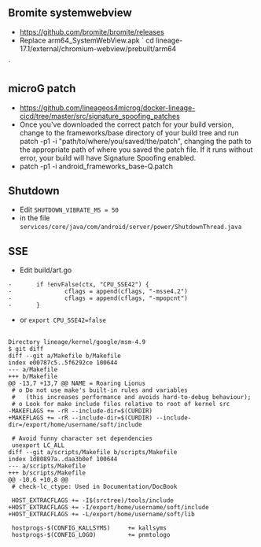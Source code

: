 ## Bromite systemwebview

- https://github.com/bromite/bromite/releases
- Replace arm64_SystemWebView.apk
`
cd lineage-17.1/external/chromium-webview/prebuilt/arm64 

`
 
## microG patch

- https://github.com/lineageos4microg/docker-lineage-cicd/tree/master/src/signature_spoofing_patches
- Once you've downloaded the correct patch for your build version, change to the frameworks/base directory of your build tree and run patch -p1 -i "path/to/where/you/saved/the/patch", changing the path to the appropriate path of where you saved the patch file. If it runs without error, your build will have Signature Spoofing enabled.
- patch -p1 -i android_frameworks_base-Q.patch
  
## Shutdown

- Edit `SHUTDOWN_VIBRATE_MS = 50`
- in the file `services/core/java/com/android/server/power/ShutdownThread.java`

## SSE

- Edit build/art.go

```
-       if !envFalse(ctx, "CPU_SSE42") {
-               cflags = append(cflags, "-msse4.2")
-               cflags = append(cflags, "-mpopcnt")
-       }
```

- or `export CPU_SSE42=false`


## 

```
Directory lineage/kernel/google/msm-4.9
$ git diff
diff --git a/Makefile b/Makefile
index e00787c5..5f6292ce 100644
--- a/Makefile
+++ b/Makefile
@@ -13,7 +13,7 @@ NAME = Roaring Lionus
 # o Do not use make's built-in rules and variables
 #   (this increases performance and avoids hard-to-debug behaviour);
 # o Look for make include files relative to root of kernel src
-MAKEFLAGS += -rR --include-dir=$(CURDIR)
+MAKEFLAGS += -rR --include-dir=$(CURDIR) --include-dir=/export/home/username/soft/include
 
 # Avoid funny character set dependencies
 unexport LC_ALL
diff --git a/scripts/Makefile b/scripts/Makefile
index 1d80897a..daa3b0ef 100644
--- a/scripts/Makefile
+++ b/scripts/Makefile
@@ -10,6 +10,8 @@
 # check-lc_ctype: Used in Documentation/DocBook
 
 HOST_EXTRACFLAGS += -I$(srctree)/tools/include
+HOST_EXTRACFLAGS += -I/export/home/username/soft/include
+HOST_EXTRACFLAGS += -L/export/home/username/soft/lib
 
 hostprogs-$(CONFIG_KALLSYMS)     += kallsyms
 hostprogs-$(CONFIG_LOGO)         += pnmtologo

```

